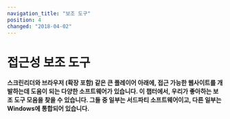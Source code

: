 ```yaml
---
navigation_title: "보조 도구"
position: 4
changed: "2018-04-02"
---
```


# 접근성 보조 도구

**스크린리더와 브라우저 (확장 포함) 같은 큰 플레이어 아래에, 접근 가능한 웹사이트를 개발하는데 도움이 되는 다양한 소프트웨어가 있습니다. 이 챕터에서, 우리가 좋아하는 보조 도구 모음을 찾을 수 있습니다. 그들 중 일부는 서드파티 소프트웨어이고, 다른 일부는 Windows에 통합되어 있습니다.**
